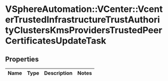 # VSphereAutomation::VCenter::VcenterTrustedInfrastructureTrustAuthorityClustersKmsProvidersTrustedPeerCertificatesUpdateTask

## Properties
Name | Type | Description | Notes
------------ | ------------- | ------------- | -------------


